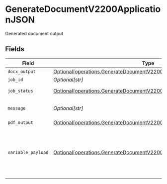 # GenerateDocumentV2200ApplicationJSON

Generated document output


## Fields

| Field                                                                                                                                                          | Type                                                                                                                                                           | Required                                                                                                                                                       | Description                                                                                                                                                    |
| -------------------------------------------------------------------------------------------------------------------------------------------------------------- | -------------------------------------------------------------------------------------------------------------------------------------------------------------- | -------------------------------------------------------------------------------------------------------------------------------------------------------------- | -------------------------------------------------------------------------------------------------------------------------------------------------------------- |
| `docx_output`                                                                                                                                                  | [Optional[operations.GenerateDocumentV2200ApplicationJSONDocxOutput]](undefined/models/operations/generatedocumentv2200applicationjsondocxoutput.md)           | :heavy_minus_sign:                                                                                                                                             | N/A                                                                                                                                                            |
| `job_id`                                                                                                                                                       | *Optional[str]*                                                                                                                                                | :heavy_minus_sign:                                                                                                                                             | N/A                                                                                                                                                            |
| `job_status`                                                                                                                                                   | [Optional[operations.GenerateDocumentV2200ApplicationJSONJobStatus]](undefined/models/operations/generatedocumentv2200applicationjsonjobstatus.md)             | :heavy_minus_sign:                                                                                                                                             | Status of the job                                                                                                                                              |
| `message`                                                                                                                                                      | *Optional[str]*                                                                                                                                                | :heavy_minus_sign:                                                                                                                                             | A message explaining the progress                                                                                                                              |
| `pdf_output`                                                                                                                                                   | [Optional[operations.GenerateDocumentV2200ApplicationJSONPdfOutput]](undefined/models/operations/generatedocumentv2200applicationjsonpdfoutput.md)             | :heavy_minus_sign:                                                                                                                                             | N/A                                                                                                                                                            |
| `variable_payload`                                                                                                                                             | [Optional[operations.GenerateDocumentV2200ApplicationJSONVariablePayload]](undefined/models/operations/generatedocumentv2200applicationjsonvariablepayload.md) | :heavy_minus_sign:                                                                                                                                             | List of variables and its corresponding replaced values from the document template                                                                             |